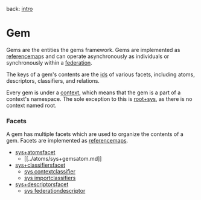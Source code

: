 back: [intro](../intro.md#Basics)

# Gem

Gems are the entities the gems framework. Gems are implemented as [referencemap](referencemap.md)s and can operate asynchronously as individuals or synchronously within a [federation](federation.md).

The keys of a gem's contents are the [ids](id.md) of various facets,  including atoms, descriptors, classifiers, and relations.

Every gem is under a [context](context.md), which means that the gem is a part of a context's namespace. The sole exception to this is [root+sys](gems/root+sys.md), as there is no context named root.

### Facets

A gem has multiple facets which are used to organize the contents of a gem. Facets are implemented as [referencemaps](referencemap.md).

- [sys+atomsfacet](../facets/sys+atomsfacet.md)
  - [[../atoms/sys+gemsatom.md]]
- [sys+classifiersfacet](../facets/sys+classifiersfacet.md)
  - [sys contextclassifier](../facets/sys+classifiersfacet.md#sys%20contextclassifier)
  - [sys importclassifiers](../facets/sys+classifiersfacet.md#sys%20importclassifiers)
- [sys+descriptorsfacet](../facets/sys+descriptorsfacet.md)
  - [sys federationdescriptor](../facets/sys+descriptorsfacet.md#sys%20federationdescriptor)